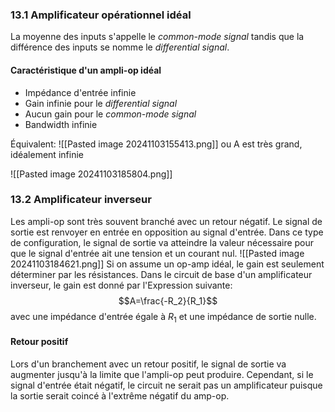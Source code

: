### 13.1 Amplificateur opérationnel idéal
La moyenne des inputs s'appelle le *common-mode signal* tandis que la différence des inputs se nomme le *differential signal*. 
#### Caractéristique d'un ampli-op idéal
- Impédance d'entrée infinie
- Gain infinie pour le *differential signal*
- Aucun gain pour le *common-mode signal*
- Bandwidth infinie

Équivalent: 
![[Pasted image 20241103155413.png]]
ou A est très grand, idéalement infinie

![[Pasted image 20241103185804.png]]
### 13.2 Amplificateur inverseur
Les ampli-op sont très souvent branché avec un retour négatif. Le signal de sortie est renvoyer en entrée en opposition au signal d'entrée. Dans ce type de configuration, le signal de sortie va atteindre la valeur nécessaire pour que le signal d'entrée ait une tension et un courant nul. 
![[Pasted image 20241103184621.png]]
Si on assume un op-amp idéal, le gain est seulement déterminer par les résistances. Dans le circuit de base d'un amplificateur inverseur, le gain est donné par l'Expression suivante: $$A=\frac{-R_2}{R_1}$$ avec une impédance d'entrée égale à $R_1$ et une impédance de sortie nulle.

#### Retour positif
Lors d'un branchement avec un retour positif, le signal de sortie va augmenter jusqu'à la limite que l'ampli-op peut produire. Cependant, si le signal d'entrée était négatif, le circuit ne serait pas un amplificateur puisque la sortie serait coincé à l'extrême négatif du amp-op.
